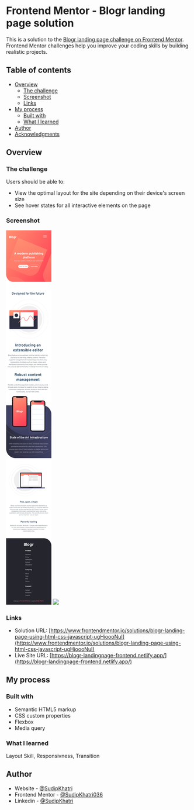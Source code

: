 # Frontend Mentor - Blogr landing page solution

This is a solution to the [Blogr landing page challenge on Frontend Mentor](https://www.frontendmentor.io/challenges/blogr-landing-page-EX2RLAApP). Frontend Mentor challenges help you improve your coding skills by building realistic projects.

## Table of contents

- [Overview](#overview)
  - [The challenge](#the-challenge)
  - [Screenshot](#screenshot)
  - [Links](#links)
- [My process](#my-process)
  - [Built with](#built-with)
  - [What I learned](#what-i-learned)
- [Author](#author)
- [Acknowledgments](#acknowledgments)


## Overview

### The challenge

Users should be able to:

- View the optimal layout for the site depending on their device's screen size
- See hover states for all interactive elements on the page

### Screenshot

![](./images/screenshot/mobiless.png)
![](./images/screenshot/deskotopss.png)

### Links

- Solution URL: [https://www.frontendmentor.io/solutions/blogr-landing-page-using-html-css-javascript-ugHioooNuI](https://www.frontendmentor.io/solutions/blogr-landing-page-using-html-css-javascript-ugHioooNuI)
- Live Site URL: [https://blogr-landingpage-frontend.netlify.app/](https://blogr-landingpage-frontend.netlify.app/)

## My process

### Built with

- Semantic HTML5 markup
- CSS custom properties
- Flexbox
- Media query

### What I learned

Layout Skill, Responsivness, Transition

## Author

- Website - [@SudipKhatri](https://sudipkhatri.netlify.app/)
- Frontend Mentor - [@SudipKhatri036](https://www.frontendmentor.io/profile/SudipKhatri036)
- Linkedin - [@SudipKhatri](https://www.linkedin.com/in/sudip-khatri-a72a6a27b/)
